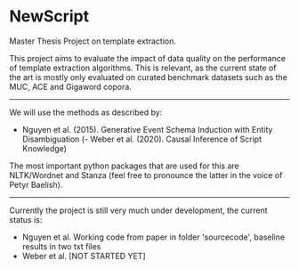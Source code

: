 # NewScript
Master Thesis Project on template extraction.  

This project aims to evaluate the impact of data quality on the performance of template extraction algorithms.
This is relevant, as the current state of the art is mostly only evaluated on curated benchmark datasets such as the MUC, ACE and Gigaword copora.  

---
We will use the methods as described by:
- Nguyen et al. (2015). Generative Event Schema Induction with Entity Disambiguation
(- Weber et al. (2020). Causal Inference of Script Knowledge)

The most important python packages that are used for this are NLTK/Wordnet and Stanza (feel free to pronounce the latter in the voice of Petyr Baelish).

---
Currently the project is still very much under development, the current status is:
- Nguyen et al.      Working code from paper in folder 'sourcecode', baseline results in two txt files
- Weber et al.       [NOT STARTED YET]
